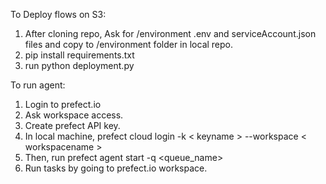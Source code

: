 To Deploy flows on S3:
1. After cloning repo, Ask for /environment .env and serviceAccount.json files and copy to /environment folder in local repo.
2. pip install requirements.txt
3. run python deployment.py

To run agent:
1. Login to prefect.io
2. Ask workspace access.
3. Create prefect API key.
4. In local machine, prefect cloud login -k < keyname > --workspace < workspacename >
5. Then, run prefect agent start -q <queue_name>
6. Run tasks by going to prefect.io workspace.
